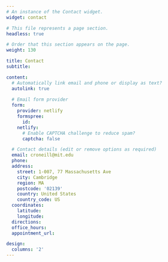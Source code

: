 ```yaml
---
# An instance of the Contact widget.
widget: contact

# This file represents a page section.
headless: true

# Order that this section appears on the page.
weight: 130

title: Contact
subtitle:

content:
  # Automatically link email and phone or display as text?
  autolink: true
  
  # Email form provider
  form:
    provider: netlify
    formspree:
      id:
    netlify:
      # Enable CAPTCHA challenge to reduce spam?
      captcha: false

  # Contact details (edit or remove options as required)
  email: croneill@mit.edu
  phone: 
  address:
    street: 1-007, 77 Massachusetts Ave
    city: Cambridge
    region: MA
    postcode: '02139'
    country: United States
    country_code: US
  coordinates:
    latitude: 
    longitude: 
  directions: 
  office_hours:
  appointment_url: 

design:
  columns: '2'
---
```

